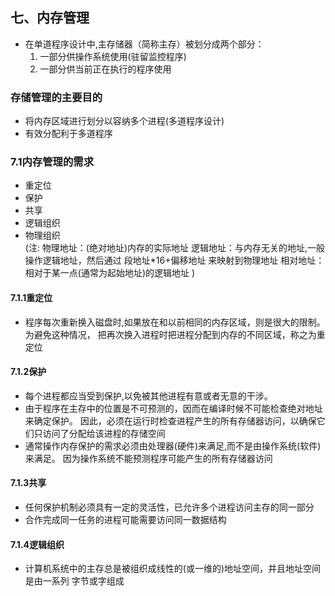 ## 七、内存管理
* 在单道程序设计中,主存储器（简称主存）被划分成两个部分：
  1. 一部分供操作系统使用(驻留监控程序)
  2. 一部分供当前正在执行的程序使用
  
### 存储管理的主要目的
* 将内存区域进行划分以容纳多个进程(多道程序设计)
* 有效分配利于多道程序

### 7.1内存管理的需求
* 重定位
* 保护
* 共享
* 逻辑组织
* 物理组织<br>
(注:
	物理地址：(绝对地址)内存的实际地址
	逻辑地址：与内存无关的地址,一般操作逻辑地址，然后通过 段地址*16+偏移地址 来映射到物理地址
	相对地址：相对于某一点(通常为起始地址)的逻辑地址
)

#### 7.1.1重定位
 * 程序每次重新换入磁盘时,如果放在和以前相同的内存区域，则是很大的限制。为避免这种情况，
	把再次换入进程时把进程分配到内存的不同区域，称之为重定位
	
#### 7.1.2保护
 * 每个进程都应当受到保护,以免被其他进程有意或者无意的干涉。
 * 由于程序在主存中的位置是不可预测的，因而在编译时候不可能检查绝对地址来确定保护。
	  因此，必须在运行时检查进程产生的所有存储器访问，以确保它们只访问了分配给该进程的存储空间
 * 通常操作内存保护的需求必须由处理器(硬件)来满足,而不是由操作系统(软件)来满足。
	因为操作系统不能预测程序可能产生的所有存储器访问

#### 7.1.3共享
 * 任何保护机制必须具有一定的灵活性，已允许多个进程访问主存的同一部分
 * 合作完成同一任务的进程可能需要访问同一数据结构

#### 7.1.4逻辑组织
 * 计算机系统中的主存总是被组织成线性的(或一维的)地址空间，并且地址空间是由一系列
 字节或字组成
 
 